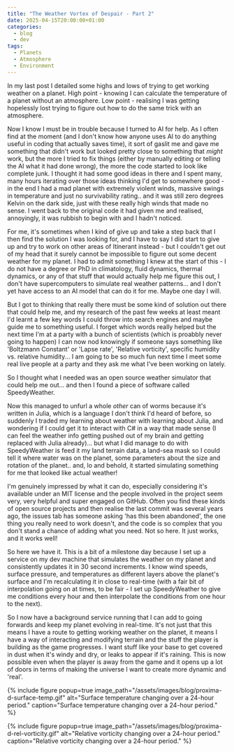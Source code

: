 ```yaml
---
title: "The Weather Vortex of Despair - Part 2"
date: 2025-04-15T20:00:00+01:00
categories:
  - blog
  - dev
tags:
  - Planets
  - Atmosphere
  - Environment
---
```


In my last post I detailed some highs and lows of trying to get working weather on a planet. High point - knowing I can calculate the temperature of a planet without an atmosphere. Low point - realising I was getting hopelessly lost trying to figure out how to do the same trick with an atmosphere.

Now I know I must be in trouble because I turned to AI for help. As I often find at the moment (and I don't know how anyone uses AI to do anything useful in coding that actually saves time), it sort of gaslit me and gave me something that didn't work but looked pretty close to something that *might* work, but the more I tried to fix things (either by manually editing or telling the AI what it had done wrong), the more the code started to look like complete junk. I thought it had some good ideas in there and I spent many, many hours iterating over those ideas thinking I'd get to somewhere good - in the end I had a mad planet with extremely violent winds, massive swings in temperature and just no survivability rating.. and it was still zero degrees Kelvin on the dark side, just with these really high winds that made no sense. I went back to the original code it had given me and realised, annoyingly, it was rubbish to begin with and I hadn't noticed.

For me, it's sometimes when I kind of give up and take a step back that I then find the solution I was looking for, and I have to say I did start to give up and try to work on other areas of Itinerant instead - but I couldn't get out of my head that it surely cannot be impossible to figure out some decent weather for my planet. I had to admit something I knew at the start of this - I do not have a degree or PhD in climatology, fluid dynamics, thermal dynamics, or any of that stuff that would actually help me figure this out, I don't have supercomputers to simulate real weather patterns... and I don't yet have access to an AI model that can do it for me. Maybe one day I will.

But I got to thinking that really there must be some kind of solution out there that could help me, and my research of the past few weeks at least meant I'd learnt a few key words I could throw into search engines and maybe guide me to something useful. I forget which words really helped but the next time I'm at a party with a bunch of scientists (which is proabbly never going to happen) I can now nod knowingly if someone says something like 'Boltzmann Constant' or 'Lapse rate', 'Relative vorticity', specific humidity vs. relative humidity... I am going to be so much fun next time I meet some real live people at a party and they ask me what I've been working on lately.

So I thought what I needed was an open source weather simulator that could help me out... and then I found a piece of software called SpeedyWeather.

Now this managed to unfurl a whole *other* can of worms because it's written in Julia, which is a language I don't think I'd heard of before, so suddenly I traded my learning about weather with learning about Julia, and wondering if I could get it to interact with C# in a way that made sense (I can feel the weather info getting pushed out of my brain and getting replaced with Julia already)... but what I did manage to do with SpeedyWeather is feed it my land terrain data, a land-sea mask so I could tell it where water was on the planet, some parameters about the size and rotation of the planet.. and, lo and behold, it started simulating something for me that looked like actual weather!

I'm genuinely impressed by what it can do, especially considering it's available under an MIT license and the people involved in the project seem very, very helpful and super engaged on GitHub. Often you find these kinds of open source projects and then realise the last commit was several years ago, the issues tab has someone asking 'has this been abandoned', the one thing you really need to work doesn't, and the code is so complex that you don't stand a chance of adding what you need. Not so here. It just works, and it works well!

So here we have it. This is a bit of a milestone day because I set up a service on my dev machine that simulates the weather on my planet and consistently updates it in 30 second increments. I know wind speeds, surface pressure, and temperatures as different layers above the planet's surface and I'm recalculating it in close to real-time (with a fair bit of interpolation going on at times, to be fair - I set up SpeedyWeather to give me conditions every hour and then interpolate the conditions from one hour to the next).

So I now have a background service running that I can add to going forwards and keep my planet evolving in real-time. It's not just that this means I have a route to getting working weather on the planet, it means I have a way of interacting and modifying terrain and the stuff the player is building as the game progresses. I want stuff like your base to get covered in dust when it's windy and dry, or leaks to appear if it's raining. This is now possible even when the player is away from the game and it opens up a lot of doors in terms of making the universe I want to create more dynamic and 'real'.

{% include figure popup=true image_path="/assets/images/blog/proxima-d-surface-temp.gif" alt="Surface temperature changing over a 24-hour period." caption="Surface temperature changing over a 24-hour period." %}

{% include figure popup=true image_path="/assets/images/blog/proxima-d-rel-vorticity.gif" alt="Relative vorticity changing over a 24-hour period." caption="Relative vorticity changing over a 24-hour period." %}
